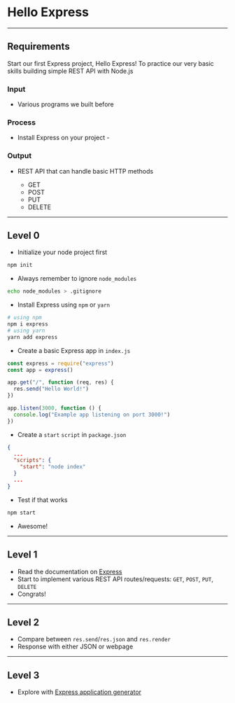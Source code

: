 # Hello Express

--------------------------------------------------------------------------------

## Requirements

Start our first Express project, Hello Express! To practice our very basic skills building simple REST API with Node.js

### Input

- Various programs we built before

### Process

- Install Express on your project -

### Output

- REST API that can handle basic HTTP methods

  - GET
  - POST
  - PUT
  - DELETE

--------------------------------------------------------------------------------

## Level 0

- Initialize your node project first

```sh
npm init
```

- Always remember to ignore `node_modules`

```sh
echo node_modules > .gitignore
```

- Install Express using `npm` or `yarn`

```sh
# using npm
npm i express
# using yarn
yarn add express
```

- Create a basic Express app in `index.js`

```javascript
const express = require("express")
const app = express()

app.get("/", function (req, res) {
  res.send("Hello World!")
})

app.listen(3000, function () {
  console.log("Example app listening on port 3000!")
})
```

- Create a `start` `script` in `package.json`

```json
{
  ...
  "scripts": {
    "start": "node index"
  }
  ...
}
```

- Test if that works

```sh
npm start
```

- Awesome!

--------------------------------------------------------------------------------

## Level 1

- Read the documentation on [Express](https://expressjs.com)
- Start to implement various REST API routes/requests: `GET`, `POST`, `PUT`, `DELETE`
- Congrats!

--------------------------------------------------------------------------------

## Level 2

- Compare between `res.send`/`res.json` and `res.render`
- Response with either JSON or webpage

--------------------------------------------------------------------------------

## Level 3

- Explore with [Express application generator](https://www.npmjs.com/package/express-generator)
